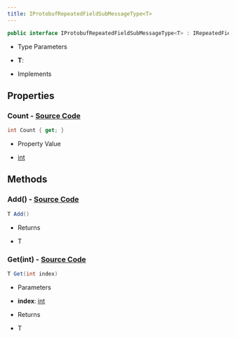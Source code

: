 ```yaml
---
title: IProtobufRepeatedFieldSubMessageType<T>
---
```


```csharp
public interface IProtobufRepeatedFieldSubMessageType<T> : IRepeatedField, IEnumerable<T>, IEnumerable where T : ITypedProtobuf<T>
```

- Type Parameters

- **T**: 

- Implements

## Properties

### **Count** - [Source Code](https://github.com/swiftly-solution/swiftlys2/blob/main/managed/src/SwiftlyS2.Shared/Modules/NetMessages/IProtobufRepeatedField.cs#L15)

```csharp
int Count { get; }
```

- Property Value

- [int](https://learn.microsoft.com/dotnet/api/system.int32)

## Methods

### **Add()** - [Source Code](https://github.com/swiftly-solution/swiftlys2/blob/main/managed/src/SwiftlyS2.Shared/Modules/NetMessages/IProtobufRepeatedField.cs#L19)

```csharp
T Add()
```

- Returns

- T

### **Get(int)** - [Source Code](https://github.com/swiftly-solution/swiftlys2/blob/main/managed/src/SwiftlyS2.Shared/Modules/NetMessages/IProtobufRepeatedField.cs#L17)

```csharp
T Get(int index)
```

- Parameters

- **index**: [int](https://learn.microsoft.com/dotnet/api/system.int32)

- Returns

- T


